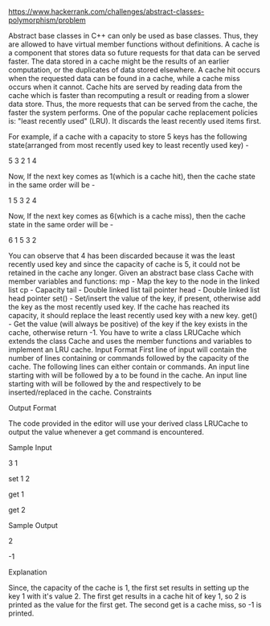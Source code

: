 https://www.hackerrank.com/challenges/abstract-classes-polymorphism/problem

Abstract base classes in C++ can only be used as base classes. Thus, they are allowed to have virtual member functions without definitions.
A cache is a component that stores data so future requests for that data can be served faster. The data stored in a cache might be the results of an earlier computation, or the duplicates of data stored elsewhere. A cache hit occurs when the requested data can be found in a cache, while a cache miss occurs when it cannot. Cache hits are served by reading data from the cache which is faster than recomputing a result or reading from a slower data store. Thus, the more requests that can be served from the cache, the faster the system performs.
One of the popular cache replacement policies is: "least recently used" (LRU). It discards the least recently used items first.

For example, if a cache with a capacity to store 5 keys has the following state(arranged from most recently used key to least recently used key) -

5 3 2 1 4

Now, If the next key comes as 1(which is a cache hit), then the cache state in the same order will be -

1 5 3 2 4

Now, If the next key comes as 6(which is a cache miss), then the cache state in the same order will be -

6 1 5 3 2

You can observe that 4 has been discarded because it was the least recently used key and since the capacity of cache is 5, it could not be retained in the cache any longer.
Given an abstract base class Cache with member variables and functions: 
mp - Map the key to the node in the linked list
cp - Capacity
tail - Double linked list tail pointer
head - Double linked list head pointer
set() - Set/insert the value of the key, if present, otherwise add the key as the most recently used key. If the cache has reached its capacity, it should replace the least recently used key with a new key.
get() - Get the value (will always be positive) of the key if the key exists in the cache, otherwise return -1.
You have to write a class LRUCache which extends the class Cache and uses the member functions and variables to implement an LRU cache.
Input Format
First line of input will contain the  number of lines containing  or  commands followed by the capacity  of the cache.
The following  lines can either contain  or  commands.
An input line starting with  will be followed by a  to be found in the cache. An input line starting with  will be followed by the  and  respectively to be inserted/replaced in the cache.
Constraints 
 
 
 

Output Format

The code provided in the editor will use your derived class LRUCache to output the value whenever a get command is encountered.

Sample Input

3 1

set 1 2

get 1

get 2

Sample Output

2

-1

Explanation

Since, the capacity of the cache is 1, the first set results in setting up the key 1 with it's value 2. The first get results in a cache hit of key 1, so 2 is printed as the value for the first get. The second get is a cache miss, so -1 is printed.
